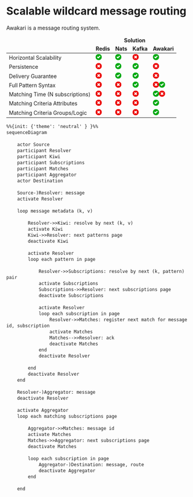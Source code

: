 # Scalable wildcard message routing

Awakari is a message routing system.

<table>
    <thead>
        <tr>
            <td rowspan="2"></td>
            <td colspan="4" align="center"><b>Solution</b></td>
        </tr>
        <tr>
            <td align="center" valign="top"><b>Redis</b></td>
            <td align="center" valign="top"><b>Nats</b></td>
            <td align="center" valign="top"><b>Kafka</b></td>
            <td align="center" valign="top"><b>Awakari</b></td>
        </tr>
    </thead>
    <tbody>
        <tr>
            <td>Horizontal Scalability</td>
            <td><img width="16px" src="icon-yes.svg" title=""/></td>
            <td><img width="16px" src="icon-yes.svg" title=""/></td>
            <td><img width="16px" src="icon-no.svg" title="matching happens on the consumer side"/></td>
            <td><img width="16px" src="icon-yes.svg" title=""/></td>
        </tr>
        <tr>
            <td>Persistence</td>
            <td><img width="16px" src="icon-no.svg" title=""/></td>
            <td><img width="16px" src="icon-yes.svg" title="in the JetStream mode"/></td>
            <td><img width="16px" src="icon-yes.svg" title=""/></td>
            <td><img width="16px" src="icon-no.svg" title=""/></td>
        </tr>
        <tr>
            <td>Delivery Guarantee</td>
            <td><img width="16px" src="icon-no.svg" title="At most once"/></td>
            <td><img width="16px" src="icon-yes.svg" title="Exactly once (JetStream)"/></td>
            <td><img width="16px" src="icon-yes.svg" title="Exactly once"/></td>
            <td><img width="16px" src="icon-no.svg" title="At most once"/></td>
        </tr>
        <tr>
            <td>Full Pattern Syntax</td>
            <td><img width="16px" src="icon-no.svg" title="Limited"/></td>
            <td><img width="16px" src="icon-no.svg" title="Limited"/></td>
            <td><img width="16px" src="icon-yes.svg" title="Complete"/></td>
            <td><img width="16px" src="icon-no.svg" title="Limited for kiwi-tree subscriptions"/><img width="16px" src="icon-yes.svg" title="Complete for kiwi-bird subscriptions"/></td>
        </tr>
        <tr>
            <td>Matching Time (N subscriptions)</td>
            <td><img width="16px" src="icon-no.svg" title="O(N)"/></td>
            <td><img width="16px" src="icon-no.svg" title="O(N)"/></td>
            <td><img width="16px" src="icon-no.svg" title="O(N)"/></td>
            <td><img width="16px" src="icon-yes.svg" title="O(log(N)) for kiwi-tree subscriptions"/><img width="16px" src="icon-no.svg" title="O(N) for kiwi-bird subscriptions"/></td>
        </tr>
        <tr>
            <td>Matching Criteria Attributes</td>
            <td><img width="16px" src="icon-no.svg" title="Channel only"/></td>
            <td><img width="16px" src="icon-no.svg" title="Subject only"/></td>
            <td><img width="16px" src="icon-no.svg" title="Topic only"/></td>
            <td><img width="16px" src="icon-yes.svg" title="Any metadata (key/value)"/></td>
        </tr>
        <tr>
            <td>Matching Criteria Groups/Logic</td>
            <td><img width="16px" src="icon-no.svg" title=""/></td>
            <td><img width="16px" src="icon-no.svg" title=""/></td>
            <td><img width="16px" src="icon-no.svg" title=""/></td>
            <td><img width="16px" src="icon-yes.svg" title="nested groups + logic and/or/xor"/></td>
        </tr>
    </tbody>
</table>


```mermaid
%%{init: {'theme': 'neutral' } }%%
sequenceDiagram

    actor Source
    participant Resolver
    participant Kiwi
    participant Subscriptions
    participant Matches
    participant Aggregator
    actor Destination

    Source-)Resolver: message
    activate Resolver
    
    loop message metadata (k, v)
    
        Resolver->>Kiwi: resolve by next (k, v)
        activate Kiwi
        Kiwi->>Resolver: next patterns page
        deactivate Kiwi
        
        activate Resolver
        loop each pattern in page
            
            Resolver->>Subscriptions: resolve by next (k, pattern) pair
            activate Subscriptions
            Subscriptions->>Resolver: next subscriptions page
            deactivate Subscriptions
            
            activate Resolver
            loop each subscription in page
                Resolver->>Matches: register next match for message id, subscription
                activate Matches
                Matches-->>Resolver: ack
                deactivate Matches
            end
            deactivate Resolver
            
        end
        deactivate Resolver
    end
        
    Resolver-)Aggregator: message
    deactivate Resolver

    activate Aggregator
    loop each matching subscriptions page
        
        Aggregator->>Matches: message id
        activate Matches
        Matches->>Aggregator: next subscriptions page
        deactivate Matches
        
        loop each subscription in page
            Aggregator-)Destination: message, route
            deactivate Aggregator
        end
        
    end
```